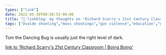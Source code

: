 ```yaml
---
types: ["link"]
date: 2022-05-30T08:50:53-04:00
title: "🔗 linkblog: my thoughts on 'Richard Scarry's 21st Century Classroom | Boing Boing'"
tags: ["Uvalde shooting","mass shootings","gun violence","education","gun control","LGBTQ","Don't Say Gay"]
---
```

Tom the Dancing Bug is usually just the right level of dark.
 

[link to 'Richard Scarry's 21st Century Classroom | Boing Boing'](https://boingboing.net/2022/05/30/richard-scarrys-21st-century-classroom.html)
